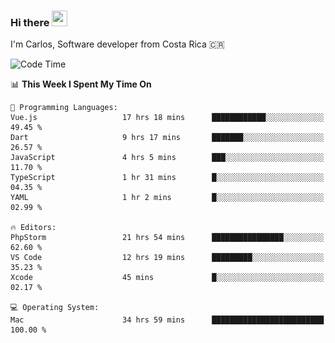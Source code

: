 ### Hi there <img src="https://media.giphy.com/media/hvRJCLFzcasrR4ia7z/giphy.gif" width="25px" height="25px">

I'm Carlos, Software developer from Costa Rica 🇨🇷

[//]: # (<a href="https://app.daily.dev/carum98"><img src="https://github.com/carum98/carum98/blob/main/devcard.svg" width="400" alt="Carlos Umaña Acevedo's Dev Card"/></a>)


<!--START_SECTION:waka-->
![Code Time](http://img.shields.io/badge/Code%20Time-12%2C803%20hrs%2030%20mins-blue)

📊 **This Week I Spent My Time On** 

```text
💬 Programming Languages: 
Vue.js                   17 hrs 18 mins      ████████████░░░░░░░░░░░░░   49.45 % 
Dart                     9 hrs 17 mins       ███████░░░░░░░░░░░░░░░░░░   26.57 % 
JavaScript               4 hrs 5 mins        ███░░░░░░░░░░░░░░░░░░░░░░   11.70 % 
TypeScript               1 hr 31 mins        █░░░░░░░░░░░░░░░░░░░░░░░░   04.35 % 
YAML                     1 hr 2 mins         █░░░░░░░░░░░░░░░░░░░░░░░░   02.99 % 

🔥 Editors: 
PhpStorm                 21 hrs 54 mins      ████████████████░░░░░░░░░   62.60 % 
VS Code                  12 hrs 19 mins      █████████░░░░░░░░░░░░░░░░   35.23 % 
Xcode                    45 mins             █░░░░░░░░░░░░░░░░░░░░░░░░   02.17 % 

💻 Operating System: 
Mac                      34 hrs 59 mins      █████████████████████████   100.00 % 
```


<!--END_SECTION:waka-->
